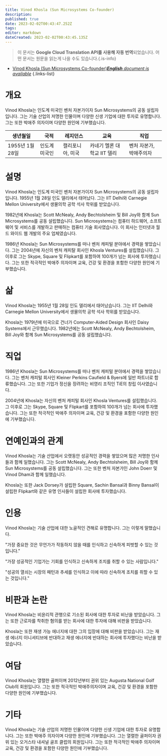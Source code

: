 ```yaml
---
title: Vinod Khosla (Sun Microsystems Co-founder)
description: 
published: true
date: 2023-02-02T00:43:47.252Z
tags: 
editor: markdown
dateCreated: 2023-02-02T00:43:45.135Z
---
```


> 이 문서는 **Google Cloud Translation API를 사용해 자동 번역**되었습니다.
어떤 문서는 원문을 읽는게 나을 수도 있습니다.{.is-info}



- [Vinod Khosla (Sun Microsystems Co-founder)***English** document is available*](/en/Knowledge-base/Dictionary/Person/vinod-khosla-sun-microsystems-co-founder)
{.links-list}


# 개요

Vinod Khosla는 인도계 미국인 벤처 자본가이자 Sun Microsystems의 공동 설립자입니다. 그는 기술 산업의 저명한 인물이며 다양한 신생 기업에 대한 투자로 유명합니다. 그는 또한 박애주 의자이며 다양한 원인에 기부했습니다.

| 생년월일 | 국적 | 레지던스 | 교육 | 직업 |
| ------------- | ------------- | ------------- | ------------- | ------------- |
| 1955년 1월 28일 | 인도계 미국인 | 캘리포니아, 미국 | 카네기 멜론 대학교 IIT 델리 | 벤처 자본가, 박애주의자 |

# 설명

Vinod Khosla는 인도계 미국인 벤처 자본가이자 Sun Microsystems의 공동 설립자입니다. 1955년 1월 28일 인도 델리에서 태어났다. 그는 IIT Delhi와 Carnegie Mellon University에서 생물의학 공학 석사 학위를 받았습니다.

1982년에 Khosla는 Scott McNealy, Andy Bechtolsheim 및 Bill Joy와 함께 Sun Microsystems를 공동 설립했습니다. Sun Microsystems는 컴퓨터 하드웨어, 소프트웨어 및 서비스를 개발하고 판매하는 컴퓨터 기술 회사였습니다. 이 회사는 인터넷과 월드 와이드 웹 개발의 주요 업체였습니다.

1986년 Khosla는 Sun Microsystems를 떠나 벤처 캐피털 분야에서 경력을 쌓았습니다. 그는 2004년에 자신의 벤처 캐피탈 회사인 Khosla Ventures를 설립했습니다. 그 이후로 그는 Skype, Square 및 Flipkart를 포함하여 100개가 넘는 회사에 투자했습니다. 그는 또한 적극적인 박애주 의자이며 교육, 건강 및 환경을 포함한 다양한 원인에 기부했습니다.

# 삶

Vinod Khosla는 1955년 1월 28일 인도 델리에서 태어났습니다. 그는 IIT Delhi와 Carnegie Mellon University에서 생물의학 공학 석사 학위를 받았습니다.

Khosla는 1979년에 미국으로 건너가 Computer-Aided Design 회사인 Daisy Systems에서 근무했습니다. 1982년에는 Scott McNealy, Andy Bechtolsheim, Bill Joy와 함께 Sun Microsystems를 공동 설립했습니다.

# 직업

1986년 Khosla는 Sun Microsystems를 떠나 벤처 캐피털 분야에서 경력을 쌓았습니다. 그는 벤처 캐피털 회사인 Kleiner Perkins Caufield & Byers에 일반 파트너로 합류했습니다. 그는 또한 기업가 정신을 장려하는 비영리 조직인 TiE의 창립 이사였습니다.

2004년에 Khosla는 자신의 벤처 캐피털 회사인 Khosla Ventures를 설립했습니다. 그 이후로 그는 Skype, Square 및 Flipkart를 포함하여 100개가 넘는 회사에 투자했습니다. 그는 또한 적극적인 박애주 의자이며 교육, 건강 및 환경을 포함한 다양한 원인에 기부했습니다.

# 연예인과의 관계

Vinod Khosla는 기술 산업에서 오랫동안 성공적인 경력을 쌓았으며 많은 저명한 인사들과 함께 일했습니다. 그는 Scott McNealy, Andy Bechtolsheim, Bill Joy와 함께 Sun Microsystems를 공동 설립했습니다. 그는 또한 벤처 자본가인 John Doerr 및 Vinod Dham과 함께 일했습니다.

Khosla는 또한 Jack Dorsey가 설립한 Square, Sachin Bansal과 Binny Bansal이 설립한 Flipkart와 같은 유명 인사들이 설립한 회사에 투자했습니다.

# 인용

Vinod Khosla는 기술 산업에 대한 노골적인 견해로 유명합니다. 그는 이렇게 말했습니다.

"가장 중요한 것은 무언가가 작동하지 않을 때를 인식하고 신속하게 피벗할 수 있는 것입니다."

"가장 성공적인 기업가는 기회를 인식하고 신속하게 조치를 취할 수 있는 사람입니다."

"성공의 열쇠는 시장의 패턴과 추세를 인식하고 이에 따라 신속하게 조치를 취할 수 있는 것입니다."

# 비판과 논란

Vinod Khosla는 비윤리적 관행으로 기소된 회사에 대한 투자로 비난을 받았습니다. 그는 또한 근로자를 착취한 혐의를 받는 회사에 대한 투자에 대해 비판을 받았습니다.

Khosla는 또한 재생 가능 에너지에 대한 그의 입장에 대해 비판을 받았습니다. 그는 재생 에너지 이니셔티브에 반대하고 재생 에너지에 반대하는 회사에 투자했다는 비난을 받았습니다.

# 여담

Vinod Khosla는 열렬한 골퍼이며 2012년부터 권위 있는 Augusta National Golf Club의 회원입니다. 그는 또한 적극적인 박애주의자이며 교육, 건강 및 환경을 포함한 다양한 원인에 기부했습니다.

# 기타

Vinod Khosla는 기술 산업의 저명한 인물이며 다양한 신생 기업에 대한 투자로 유명합니다. 그는 또한 박애주 의자이며 다양한 원인에 기부했습니다. 그는 열렬한 골퍼이자 권위 있는 오거스타 내셔널 골프 클럽의 회원입니다. 그는 또한 적극적인 박애주 의자이며 교육, 건강 및 환경을 포함한 다양한 원인에 기부했습니다.
